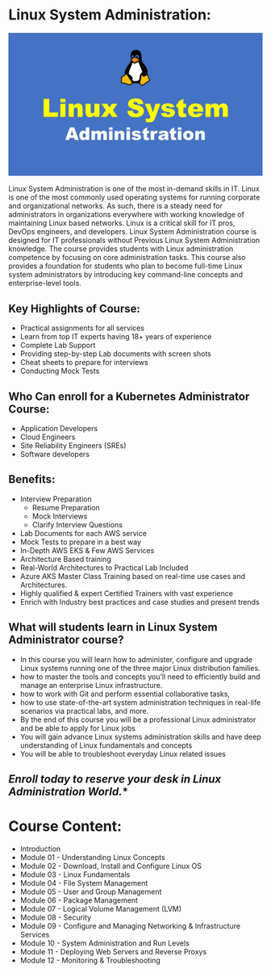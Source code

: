 #   **Linux System Administration:**

![Linux-System-Admin](Images/Linux-System-Admin.jpg)

Linux System Administration is one of the most in-demand skills in IT. Linux is one of the most commonly used operating systems for running corporate and organizational networks.
As such, there is a steady need for administrators in organizations everywhere with working knowledge of maintaining Linux based networks. Linux is a critical skill for IT pros, DevOps engineers, and developers. Linux System Administration course is designed for IT professionals without Previous Linux System Administration knowledge. The course provides students with Linux administration competence by focusing on core administration tasks. This course also provides a foundation for students who plan to become full-time Linux system administrators by introducing key command-line concepts and enterprise-level tools. 

## **Key Highlights of Course:**

-   Practical assignments for all services
-   Learn from top IT experts having 18+ years of experience
-   Complete Lab Support
-   Providing step-by-step Lab documents with screen shots
-   Cheat sheets to prepare for interviews
-   Conducting Mock Tests

## **Who Can enroll for a Kubernetes Administrator Course:**

-   Application Developers
-   Cloud Engineers
-   Site Reliability Engineers (SREs)
-   Software developers

## **Benefits:**

-   Interview Preparation   
    -   Resume Preparation
    -   Mock Interviews
    -   Clarify Interview Questions
-   Lab Documents for each AWS service
-   Mock Tests to prepare in a best way
-   In-Depth AWS EKS & Few AWS Services
-   Architecture Based training
-   Real-World Architectures to Practical Lab Included
-   Azure AKS Master Class Training based on real-time use cases and Architectures.
-   Highly qualified & expert Certified Trainers with vast experience
-   Enrich with Industry best practices and case studies and present trends

## **What will students learn in **Linux System Administrator** course?**

-   In this course you will learn how to administer, configure and upgrade Linux systems running one of the three major Linux distribution families.
-   how to master the tools and concepts you’ll need to efficiently build and manage an enterprise Linux infrastructure.
-   how to work with Git and perform essential collaborative tasks,
-   how to use state-of-the-art system administration techniques in real-life scenarios via practical labs, and more.
-   By the end of this course you will be a professional Linux administrator and be able to apply for Linux jobs
-   You will gain advance Linux systems administration skills and have deep understanding of Linux fundamentals and concepts
-   You will be able to troubleshoot everyday Linux related issues

## *Enroll today to reserve your desk in Linux Administration World.**

#   **Course Content:**

-   Introduction
-   Module 01 - Understanding Linux Concepts
-   Module 02 - Download, Install and Configure Linux OS
-   Module 03 - Linux Fundamentals
-   Module 04 - File System Management
-   Module 05 - User and Group Management
-   Module 06 - Package Management
-   Module 07 - Logical Volume Management (LVM)
-   Module 08 - Security
-   Module 09 - Configure and Managing Networking & Infrastructure Services
-   Module 10 - System Administration and Run Levels
-   Module 11 - Deploying Web Servers and Reverse Proxys
-   Module 12 - Monitoring & Troubleshooting

